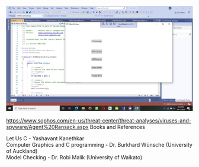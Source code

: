  ![Test](https://github.com/mosesnova/Hound-of-the-Baskerville/blob/main/hound.jpg)
 
 https://www.sophos.com/en-us/threat-center/threat-analyses/viruses-and-spyware/Agent%20Ransack.aspx
 Books and References
 
 Let Us C - Yashavant Kanethkar <br />
 Computer Graphics and C programming - Dr. Burkhard Wünsche (University of Auckland) <br />
 Model Checking - Dr. Robi Malik (University of Waikato)
